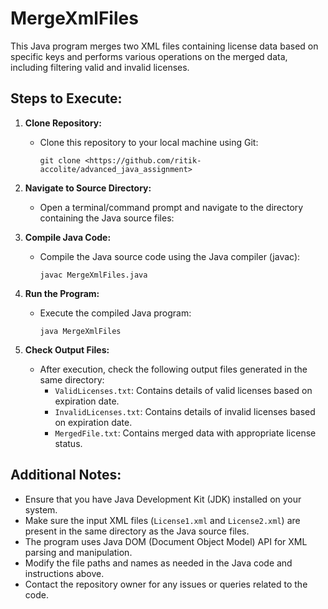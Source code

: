 # MergeXmlFiles

This Java program merges two XML files containing license data based on specific keys and performs various operations on the merged data, including filtering valid and invalid licenses.

## Steps to Execute:

1. **Clone Repository:**
   - Clone this repository to your local machine using Git:
     ```
     git clone <https://github.com/ritik-accolite/advanced_java_assignment>
     ```

2. **Navigate to Source Directory:**
   - Open a terminal/command prompt and navigate to the directory containing the Java source files:


3. **Compile Java Code:**
   - Compile the Java source code using the Java compiler (javac):
     ```
     javac MergeXmlFiles.java
     ```

4. **Run the Program:**
   - Execute the compiled Java program:
     ```
     java MergeXmlFiles
     ```

5. **Check Output Files:**
   - After execution, check the following output files generated in the same directory:
     - `ValidLicenses.txt`: Contains details of valid licenses based on expiration date.
     - `InvalidLicenses.txt`: Contains details of invalid licenses based on expiration date.
     - `MergedFile.txt`: Contains merged data with appropriate license status.

## Additional Notes:

- Ensure that you have Java Development Kit (JDK) installed on your system.
- Make sure the input XML files (`License1.xml` and `License2.xml`) are present in the same directory as the Java source files.
- The program uses Java DOM (Document Object Model) API for XML parsing and manipulation.
- Modify the file paths and names as needed in the Java code and instructions above.
- Contact the repository owner for any issues or queries related to the code.
